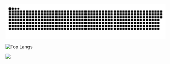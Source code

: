 <img src="contributions.svg">

![Top Langs](https://github-readme-stats.vercel.app/api/top-langs/?username=anuraghazra&layout=compact)

![](https://komarev.com/ghpvc/?username=bajiroots&style=for-the-badge)
